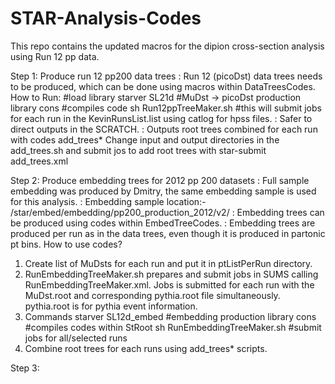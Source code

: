 # STAR-Analysis-Codes
This repo contains the updated macros for the dipion cross-section analysis using Run 12 pp data.

Step 1: Produce run 12 pp200 data trees
: Run 12 (picoDst) data trees needs to be produced, which can be done using macros within DataTreesCodes.
How to Run:
#load library 
starver SL21d #MuDst -> picoDst production library
cons #compiles code
sh Run12ppTreeMaker.sh #this will submit jobs for each run in the KevinRunsList.list using catlog for hpss files.
: Safer to direct outputs in the SCRATCH. 
: Outputs root trees combined for each run with codes add_trees* 
  Change input and output directories in the add_trees.sh and submit jos to add root trees with 
  star-submit add_trees.xml
  
Step 2: Produce embedding trees for 2012 pp 200 datasets
: Full sample embedding was produced by Dmitry, the same embedding sample is used for this analysis. 
: Embedding sample location:- /star/embed/embedding/pp200_production_2012/v2/
: Embedding trees can be produced using codes within EmbedTreeCodes. 
: Embedding trees are produced per run as in the data trees, even though it is produced in partonic pt bins. 
How to use codes? 
  1. Create list of MuDsts for each run and put it in ptListPerRun directory. 
  2. RunEmbeddingTreeMaker.sh prepares and submit jobs in SUMS calling RunEmbeddingTreeMaker.xml. Jobs is submitted for each run with the MuDst.root and corresponding
 pythia.root file simultaneously. pythia.root is for pythia event information.
  3. Commands
    starver SL12d_embed #embedding production library
    cons #compiles codes within StRoot
    sh RunEmbeddingTreeMaker.sh #submit jobs for all/selected runs
  4. Combine root trees for each runs using add_trees* scripts.
  
 Step 3:  
  
  
  
  
